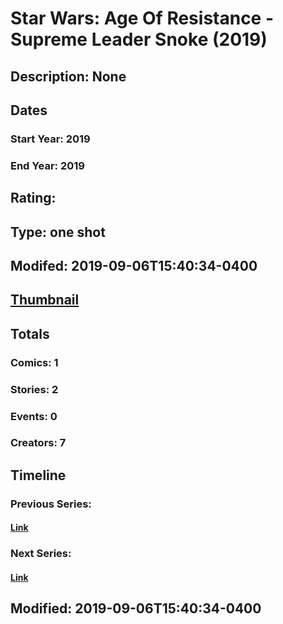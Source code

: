 # Star Wars: Age Of Resistance - Supreme Leader Snoke (2019)
## Description: None
## Dates
### Start Year: 2019
### End Year: 2019
## Rating: 
## Type: one shot
## Modifed: 2019-09-06T15:40:34-0400
## [Thumbnail](http://i.annihil.us/u/prod/marvel/i/mg/b/40/image_not_available.jpg)
## Totals
### Comics: 1
### Stories: 2
### Events: 0
### Creators: 7
## Timeline
### Previous Series: 
#### [Link]()
### Next Series: 
#### [Link]()
## Modified: 2019-09-06T15:40:34-0400